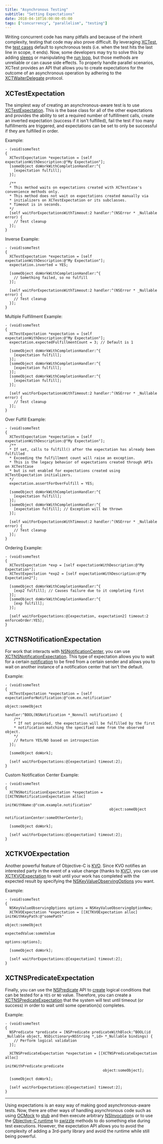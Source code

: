 ```yaml
---
title: "Asynchronous Testing"
subtitle: "Setting Expectations"
date: 2018-04-18T16:00:00-05:00
tags: ["concurrency", "parallelism", "testing"]
---
```


Writing concurrent code has many pitfalls and because of the inherit complexity, testing that code may also prove difficult. By leveraging [XCTest](https://developer.apple.com/documentation/xctest?language=objc), the [test cases](https://developer.apple.com/documentation/xctest/xctestcase?language=objc) default to synchronous tests (i.e. when the test hits the last line in scope, it ends). Now, some developers may try to solve this by adding [sleeps](https://developer.apple.com/documentation/foundation/nsthread/1413673-sleepfortimeinterval?language=objc) or manipulating the [run loop](https://developer.apple.com/documentation/foundation/nsrunloop?language=objc), but those methods are unreliable or can cause side effects. To properly handle parallel scenarios, XCTest provides an API that allows you to create expectations for the outcome of an asynchronous operation by adhering to the [XCTWaiterDelegate](https://developer.apple.com/documentation/xctest/xctwaiterdelegate?language=objc) protocol.

## XCTestExpectation
The simplest way of creating an asynchronous-aware test is to use [XCTestExpectation](https://developer.apple.com/documentation/xctest/xctestexpectation?language=objc). This is the base class for all of the other expectations and provides the ability to set a required number of fulfillment calls, create an inverted expectation (success if it isn't fulfilled), fail the test if too many fulfillments are triggered, and expectations can be set to only be successful if they are fulfilled in order.

Example:
```obj-c
- (void)someTest
{
  XCTestExpectation *expectation = [self expectationWithDescription:@"My Expectation"];
  [someObject doWorkWithCompletionHandler:^{
    [expectation fulfill];
  }];
    
  /**
  * This method waits on expectations created with XCTestCase's convenience methods only.
  * This method does not wait on expectations created manually via 
  * initializers on XCTestExpectation or its subclasses.
  * Timeout is in seconds.
  */
  [self waitForExpectationsWithTimeout:2 handler:^(NSError * _Nullable error) {
    // Test cleanup
  }];
}
```

Inverse Example:
```obj-c
- (void)someTest
{
  XCTestExpectation *expectation = [self expectationWithDescription:@"My Expectation"];
  expectation.inverted = YES;
    
  [someObject doWorkWithCompletionHandler:^{
    // Something failed, so no fulfill
  }];
    
  [self waitForExpectationsWithTimeout:2 handler:^(NSError * _Nullable error) {
    // Test cleanup
  }];
}
```

Multiple Fulfillment Example:
```obj-c
- (void)someTest
{
  XCTestExpectation *expectation = [self expectationWithDescription:@"My Expectation"];
  expectation.expectedFulfillmentCount = 3; // Default is 1
    
  [someObject doWorkWithCompletionHandler:^{
    [expectation fulfill];
  }];
  [someObject doWorkWithCompletionHandler:^{
    [expectation fulfill];
  }];
  [someObject doWorkWithCompletionHandler:^{
    [expectation fulfill];
  }];
    
  [self waitForExpectationsWithTimeout:2 handler:^(NSError * _Nullable error) {
    // Test cleanup
  }];
}
```

Over Fulfill Example:
```obj-c
- (void)someTest
{
  XCTestExpectation *expectation = [self expectationWithDescription:@"My Expectation"];
  /**
  * If set, calls to fulfill() after the expectation has already been fulfilled
  * Exceeding the fulfillment count will raise an exception. 
  * This is the legacy behavior of expectations created through APIs on XCTestCase
  * but is not enabled for expectations created using XCTestExpectation initializers.
  */
  expectation.assertForOverFulfill = YES;

  [someObject doWorkWithCompletionHandler:^{
    [expectation fulfill];
  }];
  [someObject doWorkWithCompletionHandler:^{
    [expectation fulfill]; // Exception will be thrown
  }];
    
  [self waitForExpectationsWithTimeout:2 handler:^(NSError * _Nullable error) {
    // Test cleanup
  }];
}
```

Ordering Example:
```obj-c
- (void)someTest
{
  XCTestExpectation *exp = [self expectationWithDescription:@"My Expectation"];
  XCTestExpectation *exp2 = [self expectationWithDescription:@"My Expectation2"];

  [someObject doWorkWithCompletionHandler:^{
    [exp2 fulfill]; // Causes failure due to it completing first
  }];
  [someObject doWorkWithCompletionHandler:^{
    [exp fulfill];
  }];

  [self waitForExpectations:@[expectation, expectation2] timeout:2 enforceOrder:YES];
}
```

## XCTNSNotificationExpectation
For work that interacts with [NSNotificationCenter](https://developer.apple.com/documentation/foundation/nsnotificationcenter?language=objc), you can use [XCTNSNotificationExpectation](https://developer.apple.com/documentation/xctest/xctnsnotificationexpectation?language=objc). This type of expectation allows you to wait for a certain [notification](https://developer.apple.com/documentation/foundation/nsnotification?language=objc) to be fired from a certain sender and allows you to wait on another instance of a notification center that isn't the default.

Example:
```obj-c
- (void)someTest
{
  XCTestExpectation *expectation = [self expectationForNotification:@"com.ex.notification" 
                                                             object:someObject
                                                            handler:^BOOL(NSNotification *_Nonnull notification) {
    /**
    * If not provided, the expectation will be fulfilled by the first 
    * notification matching the specified name from the observed object.
    */
    // Return YES/NO based on introspection
  }];
    
  [someObject doWork];
    
  [self waitForExpectations:@[expectation] timeout:2];
}
```

Custom Notification Center Example:
```obj-c
- (void)someTest
{
  XCTNSNotificationExpectation *expectation = [[XCTNSNotificationExpectation alloc] 
                                                initWithName:@"com.example.notification" 
                                                object:someObject
                                                notificationCenter:someOtherCenter];
    
  [someObject doWork];
    
  [self waitForExpectations:@[expectation] timeout:2];
}
```

## XCTKVOExpectation
Another powerful feature of Objective-C is [KVO](https://developer.apple.com/library/content/documentation/Cocoa/Conceptual/KeyValueObserving/KeyValueObserving.html). Since KVO notifies an interested party in the event of a value change (thanks to [KVC](https://developer.apple.com/library/content/documentation/Cocoa/Conceptual/KeyValueCoding/index.html)), you can use [XCTKVOExpectation](https://developer.apple.com/documentation/xctest/xctkvoexpectation?language=objc) to wait until your work has completed with the expected result by specifying the [NSKeyValueObservingOptions](https://developer.apple.com/documentation/foundation/nskeyvalueobservingoptions?language=objc) you want.

Example:
```obj-c
- (void)someTest
{
  NSKeyValueObservingOptions options = NSKeyValueObservingOptionNew;
  XCTKVOExpectation *expectation = [[XCTKVOExpectation alloc] initWithKeyPath:@"somePath" 
                                                              object:someObject
                                                              expectedValue:someValue 
                                                              options:options];
    
  [someObject doWork];
    
  [self waitForExpectations:@[expectation] timeout:2];
}
```

## XCTNSPredicateExpectation
Finally, you can use the [NSPredicate](https://developer.apple.com/documentation/foundation/nspredicate?language=objc) API to [create](https://developer.apple.com/library/content/documentation/Cocoa/Conceptual/Predicates/AdditionalChapters/Introduction.html) logical conditions that can be tested for a `YES` or `NO` value. Therefore, you can create a [XCTNSPredicateExpectation](https://developer.apple.com/documentation/xctest/xctnspredicateexpectation?language=objc) that the system will test until timeout (or success) in order to wait until some operation(s) completes.

Example:
```obj-c
- (void)someTest
{
  NSPredicate *predicate = [NSPredicate predicateWithBlock:^BOOL(id _Nullable object, NSDictionary<NSString *,id> *_Nullable bindings) {
    // Perform logical validation
  }];

  XCTNSPredicateExpectation *expectation = [[XCTNSPredicateExpectation alloc] 
                                             initWithPredicate:predicate 
                                             object:someObject];
  
  [someObject doWork];

  [self waitForExpectations:@[expectation] timeout:2];
}
```

---

Using expectations is an easy way of making good asynchronous-aware tests. Now, there are other ways of handling asynchronous code such as using [OCMock](http://ocmock.org/) to [stub](https://en.wikipedia.org/wiki/Test_stub) and then execute arbitrary [NSInvocation](https://developer.apple.com/documentation/foundation/nsinvocation?language-objc)s or to use the [Objective-C runtime](https://developer.apple.com/documentation/objectivec/objective_c_runtime?language=objc) to [swizzle](http://nshipster.com/method-swizzling/) methods to do something else during test executions. However, the expectation API allows you to avoid the complexity of adding a 3rd-party library and avoid the runtime while still being powerful.
